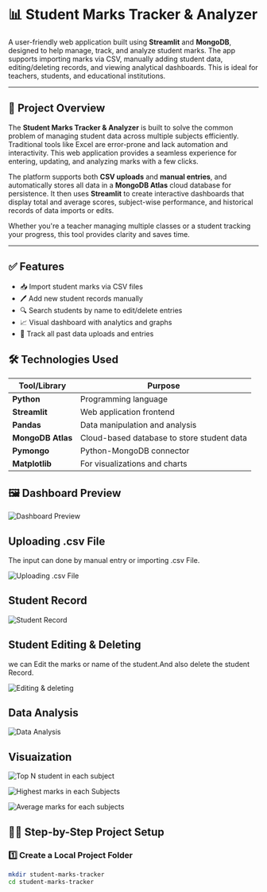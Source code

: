 # 📊 Student Marks Tracker & Analyzer

A user-friendly web application built using **Streamlit** and **MongoDB**, designed to help manage, track, and analyze student marks. The app supports importing marks via CSV, manually adding student data, editing/deleting records, and viewing analytical dashboards. This is ideal for teachers, students, and educational institutions.

---

## 📖 Project Overview

The **Student Marks Tracker & Analyzer** is built to solve the common problem of managing student data across multiple subjects efficiently. Traditional tools like Excel are error-prone and lack automation and interactivity. This web application provides a seamless experience for entering, updating, and analyzing marks with a few clicks.

The platform supports both **CSV uploads** and **manual entries**, and automatically stores all data in a **MongoDB Atlas** cloud database for persistence. It then uses **Streamlit** to create interactive dashboards that display total and average scores, subject-wise performance, and historical records of data imports or edits.

Whether you're a teacher managing multiple classes or a student tracking your progress, this tool provides clarity and saves time.

---

## ✅ Features

- 📥 Import student marks via CSV files
- 🖊️ Add new student records manually
- 🔍 Search students by name to edit/delete entries
- 📈 Visual dashboard with analytics and graphs
- 🧾 Track all past data uploads and entries

## 🛠️ Technologies Used

| Tool/Library      | Purpose                                     |
|-------------------|---------------------------------------------|
| **Python**        | Programming language                        |
| **Streamlit**     | Web application frontend                    |
| **Pandas**        | Data manipulation and analysis              |
| **MongoDB Atlas** | Cloud-based database to store student data  |
| **Pymongo**       | Python-MongoDB connector                    |
| **Matplotlib**    | For visualizations and charts               |


## 🖼️ Dashboard Preview

![Dashboard Preview](image\frontpage.png)

## Uploading .csv File
 The input can done by manual entry or importing .csv File.

![Uploading .csv File](image/upload.png)

## Student Record

![Student Record](<image/Student record.png>)

## Student Editing & Deleting
we can Edit the marks or name of the student.And also delete the student Record.

![Editing & deleting](<image\edit and delete.png>)

## Data Analysis

![Data Analysis](<image\data analysis.png>)

## Visuaization

![Top N student in each subject](<image\Top N.png>)

![Highest marks in each Subjects](<image\linegraph.png>)

![Average marks for each subjects](<image\donut chart.png>)

## 🧑‍💻 Step-by-Step Project Setup

### 1️⃣ Create a Local Project Folder

```bash
mkdir student-marks-tracker
cd student-marks-tracker